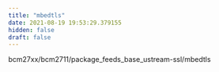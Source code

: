 ```yaml
---
title: "mbedtls"
date: 2021-08-19 19:53:29.379155
hidden: false
draft: false
---
```


bcm27xx/bcm2711/package_feeds_base_ustream-ssl/mbedtls

